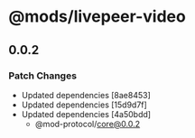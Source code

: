# @mods/livepeer-video

## 0.0.2

### Patch Changes

- Updated dependencies [8ae8453]
- Updated dependencies [15d9d7f]
- Updated dependencies [4a50bdd]
  - @mod-protocol/core@0.0.2
